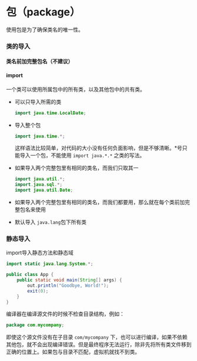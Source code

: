 # 包（package）

使用包是为了确保类名的唯一性。

### 类的导入

#### 类名前加完整包名（不建议）

#### import

一个类可以使用所属包中的所有类，以及其他包中的共有类。

- 可以只导入所需的类

  ```java
  import java.time.LocalDate;
  ```

- 导入整个包

  ```java
  import java.time.*;
  ```

  这样语法比较简单，对代码的大小没有任何负面影响，但是不够清晰。*号只能导入一个包，不能使用 `import java.*.*` 之类的写法。

- 如果导入两个完整包里有相同的类名，而我们只取其一

  ```java
  import java.util.*;
  import.java.sql.*;
  import java.util.Date;
  ```

- 如果导入两个完整包里有相同的类名，而我们都要用，那么就在每个类前加完整包名来使用

- 默认导入 `java.lang`包下所有类

### 静态导入

import导入静态方法和静态域

```java
import static java.lang.System.*;

public class App {
	public static void main(String[] args) {
		out.println("Goodbye, World!");
		exit(0);
	}
}
```

编译器在编译源文件的时候不检查目录结构，例如：

```java
package com.mycompany;
```

即使这个源文件没有在子目录 `com/mycompany` 下，也可以进行编译，如果不依赖其他包，就不会出现编译错误。但是最终程序无法运行，除非先将所有类文件移到正确的位置上。如果包与目录不匹配，虚拟机就找不到类。